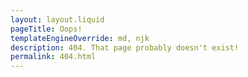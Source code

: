 ```yaml
---
layout: layout.liquid
pageTitle: Oops!
templateEngineOverride: md, njk
description: 404. That page probably doesn't exist!
permalink: 404.html
---
```


